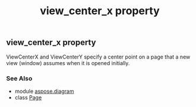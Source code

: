 ﻿---
title: view_center_x property
second_title: Aspose.Diagram for Python via .NET API References
description: 
type: docs
weight: 410
url: /python-net/aspose.diagram/page/view_center_x/
is_root: false
---

## view_center_x property


ViewCenterX and ViewCenterY specify a center point on a page that a new view (window) assumes when it is opened initially.

### See Also
* module [aspose.diagram](../../)
* class [Page](/diagram/python-net/aspose.diagram/page)
